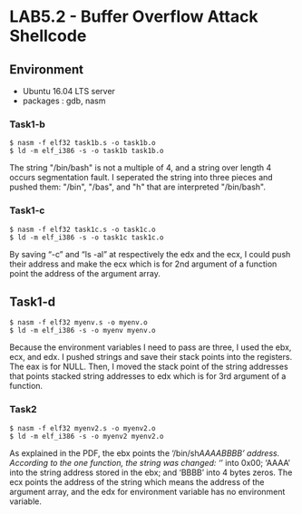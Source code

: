 # LAB5.2 - Buffer Overflow Attack Shellcode

## Environment
- Ubuntu 16.04 LTS server
- packages : gdb, nasm


### Task1-b
```
$ nasm -f elf32 task1b.s -o task1b.o
$ ld -m elf_i386 -s -o task1b task1b.o
```
The string "/bin/bash" is not a multiple of 4, and a string over length 4 occurs segmentation fault. I seperated the string into three pieces and pushed them: "/bin", "/bas", and "h" that are interpreted "/bin/bash".

### Task1-c
```
$ nasm -f elf32 task1c.s -o task1c.o
$ ld -m elf_i386 -s -o task1c task1c.o
```
By saving “-c” and “ls -al” at respectively the edx and the ecx, I could push their address and make the ecx which is for 2nd argument of a function point the address of the argument array.

## Task1-d
```
$ nasm -f elf32 myenv.s -o myenv.o
$ ld -m elf_i386 -s -o myenv myenv.o
```
Because the environment variables I need to pass are three, I used the ebx, ecx, and edx. I pushed strings and save their stack points into the registers. The eax is for NULL. Then, I moved the stack point of the string addresses that points stacked string addresses to edx which is for 3rd argument of a function.

### Task2
```
$ nasm -f elf32 myenv2.s -o myenv2.o
$ ld -m elf_i386 -s -o myenv2 myenv2.o
```
As explained in the PDF, the ebx points the ‘/bin/sh*AAAABBBB’ address. According to the one function, the string was changed: ‘*’ into 0x00; ‘AAAA’ into the string address stored in the ebx; and ‘BBBB’ into 4 bytes zeros. The ecx points the address of the string which means the address of the argument array, and the edx for environment variable has no environment variable.